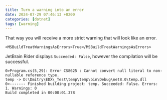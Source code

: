 ```yaml
---
title: Turn a warning into an error
date: 2024-07-29 07:46:13 +0200
categories: [dotnet]
tags: [warning]
---
```

That way you will receive a more strict warning that will look like an error. 

`<MSBuildTreatWarningsAsErrors>True</MSBuildTreatWarningsAsErrors>`

JetBrain Rider displays `Succeeded: False`, however the compilation will be successful.

```console
0>Program.cs(5,29): Error CS8625 : Cannot convert null literal to non-nullable reference type.
temp -> D:\Dmitry\EDX\_Test\temp\temp\bin\Debug\net8.0\temp.dll
0>------- Finished building project: temp. Succeeded: False. Errors: 1. Warnings: 0
Build completed in 00:00:01.378
```
